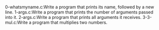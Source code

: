0-whatsmyname.c:Write a program that prints its name, followed by a new line.
1-args.c:Write a program that prints the number of arguments passed into it.
2-args.c:Write a program that prints all arguments it receives.
3-3-mul.c:Write a program that multiplies two numbers.
